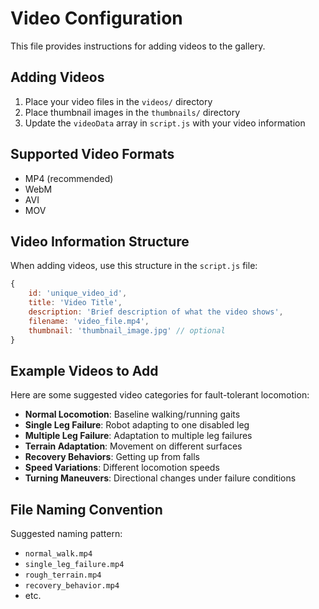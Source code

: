 # Video Configuration

This file provides instructions for adding videos to the gallery.

## Adding Videos

1. Place your video files in the `videos/` directory
2. Place thumbnail images in the `thumbnails/` directory  
3. Update the `videoData` array in `script.js` with your video information

## Supported Video Formats

- MP4 (recommended)
- WebM
- AVI
- MOV

## Video Information Structure

When adding videos, use this structure in the `script.js` file:

```javascript
{
    id: 'unique_video_id',
    title: 'Video Title',
    description: 'Brief description of what the video shows',
    filename: 'video_file.mp4',
    thumbnail: 'thumbnail_image.jpg' // optional
}
```

## Example Videos to Add

Here are some suggested video categories for fault-tolerant locomotion:

- **Normal Locomotion**: Baseline walking/running gaits
- **Single Leg Failure**: Robot adapting to one disabled leg
- **Multiple Leg Failure**: Adaptation to multiple leg failures
- **Terrain Adaptation**: Movement on different surfaces
- **Recovery Behaviors**: Getting up from falls
- **Speed Variations**: Different locomotion speeds
- **Turning Maneuvers**: Directional changes under failure conditions

## File Naming Convention

Suggested naming pattern:
- `normal_walk.mp4`
- `single_leg_failure.mp4`
- `rough_terrain.mp4`
- `recovery_behavior.mp4`
- etc.